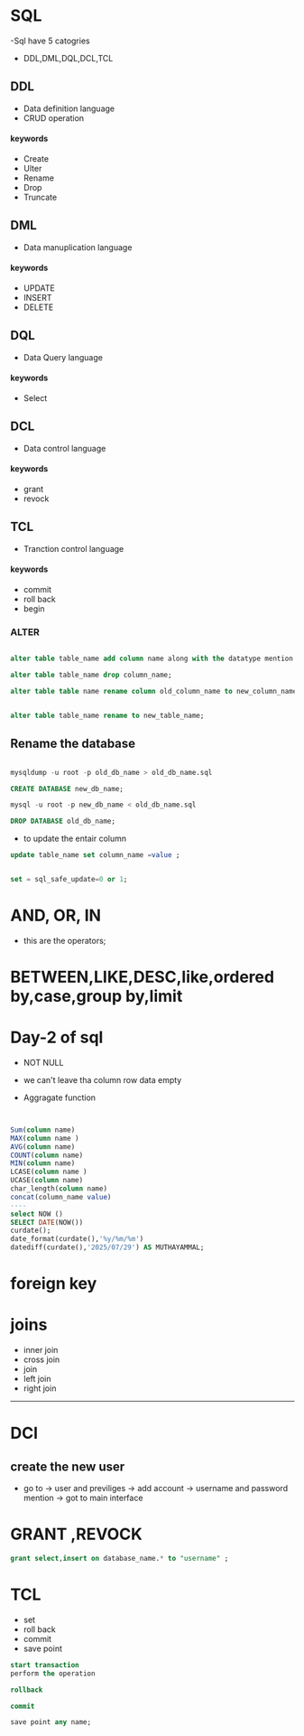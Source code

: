 # SQL
-Sql have 5 catogries 
- DDL,DML,DQL,DCL,TCL

## DDL

- Data definition language
- CRUD operation 
#### keywords
- Create 
- Ulter
- Rename
- Drop
- Truncate

## DML

- Data manuplication language
#### keywords

- UPDATE
- INSERT
- DELETE

## DQL

- Data Query language

#### keywords

- Select

## DCL

- Data control language
#### keywords

- grant
- revock

## TCL

- Tranction control language
#### keywords

- commit
- roll back 
- begin


### ALTER

```sql

alter table table_name add column name along with the datatype mention after or before in this

```

```sql 
alter table table_name drop column_name;

```

```sql
alter table table name rename column old_column_name to new_column_name

```
```sql

alter table table_name rename to new_table_name;

```
## Rename the database

```sql

mysqldump -u root -p old_db_name > old_db_name.sql

CREATE DATABASE new_db_name;

mysql -u root -p new_db_name < old_db_name.sql

DROP DATABASE old_db_name;

```

- to update the entair column

```sql
update table_name set column_name =value ;
```

```sql

set = sql_safe_update=0 or 1;
```

# AND, OR, IN
- this are the operators;


# BETWEEN,LIKE,DESC,like,ordered by,case,group by,limit

# Day-2 of sql

- NOT NULL 
- we can't leave tha column row data  empty 

- Aggragate function

```sql


Sum(column name)
MAX(column name )
AVG(column name)
COUNT(column name)
MIN(column name)
LCASE(column name )
UCASE(column name)
char_length(column name)
concat(column_name value)
----
select NOW ()
SELECT DATE(NOW())
curdate();
date_format(curdate(),'%y/%m/%m')
datediff(curdate(),'2025/07/29') AS MUTHAYAMMAL;
```


# foreign key

# joins 
- inner join
- cross join 
- join
- left join
- right join

--- 

# DCl

## create the new user
- go to -> user and previliges -> add account -> username and password mention ->
got to main interface 
# GRANT ,REVOCK

```sql
grant select,insert on database_name.* to "username" ;
```


# TCL
- set
- roll back
- commit
- save point

```sql
start transaction
perform the operation

rollback

commit 

save point any name;


```
